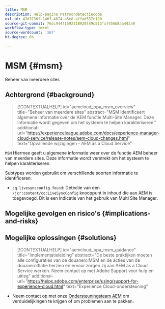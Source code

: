 ```yaml
---
title: MSM
description: Help-pagina Patroondetectiecode
exl-id: 47d3736f-146f-4674-a5e8-affad537c120
source-git-commit: 76dc944f1592118920f89c513faf456b8aa443a9
workflow-type: tm+mt
source-wordcount: '167'
ht-degree: 0%

---
```


# MSM {#msm}

Beheer van meerdere sites

## Achtergrond {#background}

>[!CONTEXTUALHELP]
>id="aemcloud_bpa_msm_overview"
>title="Beheer van meerdere sites"
>abstract="MSM identificeert algemene informatie over de AEM functie Multi-Site Manager. Deze informatie wordt gegeven om het systeem te helpen karakteriseren."
>additional-url="https://experienceleague.adobe.com/docs/experience-manager-cloud-service/release-notes/aem-cloud-changes.html" text="Opvallende wijzigingen - AEM as a Cloud Service"

`MSM` Hiermee geeft u algemene informatie weer over de functie AEM beheer van meerdere sites. Deze informatie wordt verstrekt om het systeem te helpen karakteriseren.

Subtypes worden gebruikt om verschillende soorten informatie te identificeren:

* `cq.livesyncconfig.found`: Detectie van een `/jcr:content/cq:LiveSyncConfig` knooppunt in inhoud die aan AEM is toegevoegd. Dit is een indicatie van het gebruik van Multi Site Manager.

## Mogelijke gevolgen en risico&#39;s {#implications-and-risks}


## Mogelijke oplossingen {#solutions}

>[!CONTEXTUALHELP]
>id="aemcloud_bpa_msm_guidance"
>title="Implementatieleiding"
>abstract="De beste praktijken moeten alle configuraties van de douanerolMSM en de acties van de douanerolflatie herzien en ervoor zorgen zij aan AEM as a Cloud Service werken. Neem contact op met Adobe Support voor hulp en uitleg"
>additional-url="https://helpx.adobe.com/enterprise/using/support-for-experience-cloud.html" text="Experience Cloud-ondersteuning"

* Neem contact op met onze [Ondersteuningsteam AEM](https://helpx.adobe.com/enterprise/using/support-for-experience-cloud.html) om verduidelijkingen te krijgen of om problemen aan te pakken.
